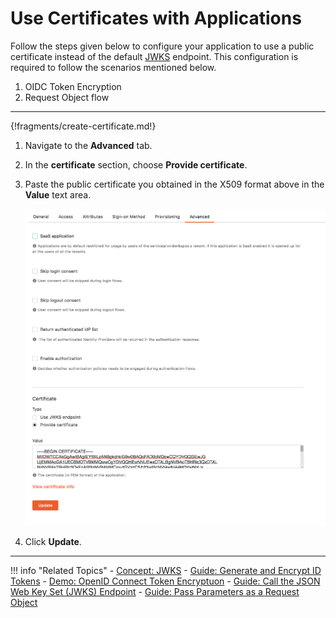 # Use Certificates with Applications

Follow the steps given below to configure your application to use a public certificate instead of the default [JWKS](../../../references/concepts/authentication/jwks) endpoint. This configuration is required to follow the scenarios mentioned below. 

1.  OIDC Token Encryption
2.  Request Object flow

---

{!fragments/create-certificate.md!}

1.  Navigate to the **Advanced** tab. 

2.  In the **certificate** section, choose **Provide certificate**. 

3.  Paste the public certificate you obtained in the X509 format above in the **Value** text area. 

    ![oidc-certificate](../../assets/img/guides/oidc-certificate.png)

4.  Click **Update**.

---

!!! info "Related Topics" 
    -  [Concept: JWKS](../../../references/concepts/authentication/jwks)
    -  [Guide: Generate and Encrypt ID Tokens](../oidc-token-encryption)
    -  [Demo: OpenID Connect Token Encryptuon](../../../quick-starts/oidc-token-encryption-sample)
    -  [Guide: Call the JSON Web Key Set (JWKS) Endpoint](../using-jwks)
    -  [Guide: Pass Parameters as a Request Object](../request-object)